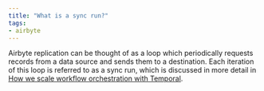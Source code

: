 ```yaml
---
title: "What is a sync run?"
tags:
- airbyte
---
```

Airbyte replication can be thought of as a loop which periodically requests records from a data source and sends them to a destination. Each iteration of this loop is referred to as a sync run, which is discussed in more detail in [How we scale workflow orchestration with Temporal](https://airbyte.com/blog/scale-workflow-orchestration-with-temporal#triggering-a-sync-run).
